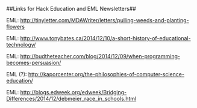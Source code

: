 ##Links for Hack Education and EML Newsletters##

EML: http://tinyletter.com/MDAWriter/letters/pulling-weeds-and-planting-flowers

EML: http://www.tonybates.ca/2014/12/10/a-short-history-of-educational-technology/

EML: http://budtheteacher.com/blog/2014/12/09/when-programming-becomes-persuasion/

EML (?): http://kaporcenter.org/the-philosophies-of-computer-science-education/

EML: http://blogs.edweek.org/edweek/Bridging-Differences/2014/12/debmeier_race_in_schools.html

